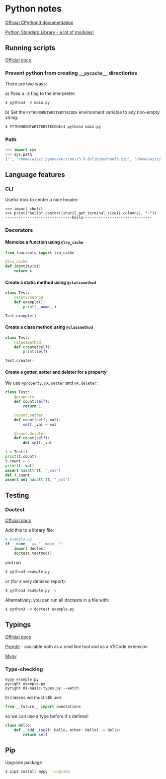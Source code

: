 # Python notes

[Official CPython3 documentation](https://docs.python.org/3/)

[Python Standard Library - a lot of modules!](https://docs.python.org/3/library/index.html)

## Running scripts

[Official docs](https://docs.python.org/3/using/cmdline.html)

### Prevent python from creating `__pycache__` directiories

There are two ways:

a) Pass a `-B` flag to the interpreter:

```bash
$ python3 -B main.py
```

b) Set the `PYTHONDONTWRITEBYTECODE` environment variable to any non-empty string:

```bash
$ PYTHONDONTWRITEBYTECODE=1 python3 main.py
```


### Path

```python
>>> import sys
>>> sys.path
['', '/home/wjzz/.pyenv/versions/3.9.0/lib/python39.zip', '/home/wjzz/.pyenv/versions/3.9.0/lib/python3.9', '/home/wjzz/.pyenv/versions/3.9.0/lib/python3.9/lib-dynload', '/home/wjzz/.pyenv/versions/3.9.0/lib/python3.9/site-packages']
```

## Language features

### CLI

Useful trick to center a nice header:

```
>>> import shutil
>>> print("hello".center((shutil.get_terminal_size().columns), "-"))
------------------------------hello-------------------------------
```

### Decorators

#### Memoize a function using `@lru_cache`

```python
from functools import lru_cache

@lru_cache
def identity(x):
    return x
```
#### Create a static method using `@staticmethod`

```python
class Test:
    @staticmethod
    def example():
        print(__name__)

Test.example()
```

#### Create a class method using `@classmethod`

```python
class Test:
    @classmethod
    def create(self):
        print(self)

Test.create()
```

#### Create a getter, setter and deleter for a property

We use `@property`, `@X.setter` and `@X.deleter`:

```python
class Test:
    @property
    def count(self):
        return 1

    @count.setter
    def count(self, val):
        self._val = val

    @count.deleter
    def count(self):
        del self._val

t = Test()
print(t.count)
t.count = 5
print(t._val)
assert hasattr(t, "_val")
del t.count
assert not hasattr(t, "_val")
```

## Testing

### Doctest

[Official docs](https://docs.python.org/3/library/doctest.html)

Add this to a library file:
```python
# example.py
if __name__ == "__main__":
    import doctest
    doctest.testmod()
```
and run

```bash
$ python3 example.py
```

or (for a very detailed report):

```bash
$ python3 example.py -v
```

Alternatively, you can run all doctests in a file with:

```bash
$ python3 -m doctest example.py
```

## Typings

[Official docs](https://docs.python.org/3/library/typing.html)

[Pyright](https://github.com/microsoft/pyright) - available both as a cmd line tool and as a VSCode extension

[Mypy](https://pypi.org/project/mypy/)

### Type-checking

```
mypy example.py
pyright example.py
pyright 01-basic-types.py --watch
```

In classes we must still use:
```py
from __future__ import annotations
```
so we can use a type before it's defined:
```py
class Hello:
    def __add__(self: Hello, other: Hello) -> Hello:
        return self
```

## Pip

Upgrade package

```bash
$ pip3 install mypy --upgrade
```
